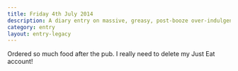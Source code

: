 ```yaml
---
title: Friday 4th July 2014
description: A diary entry on massive, greasy, post-booze over-indulgences; brought to you by Just Eat
category: entry
layout: entry-legacy
---
```


Ordered so much food after the pub. I really need to delete my Just Eat account!
